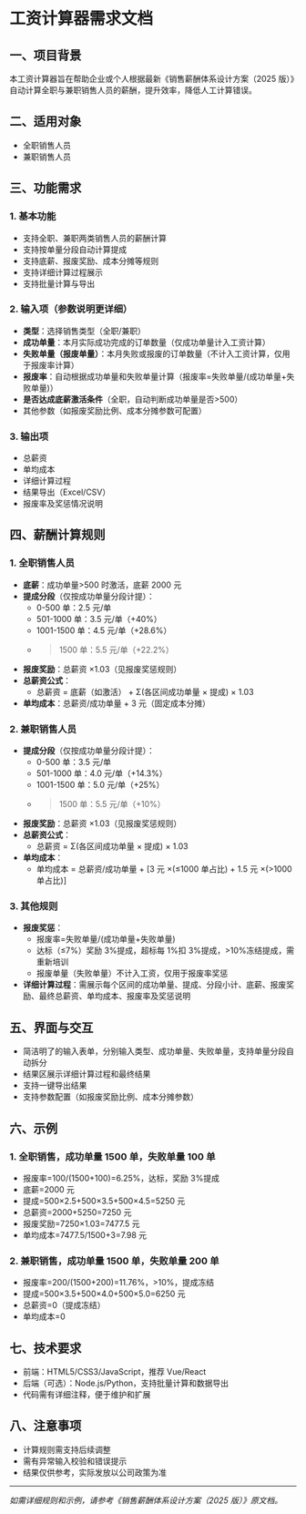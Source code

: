 # 工资计算器需求文档

## 一、项目背景

本工资计算器旨在帮助企业或个人根据最新《销售薪酬体系设计方案（2025 版）》自动计算全职与兼职销售人员的薪酬，提升效率，降低人工计算错误。

## 二、适用对象

- 全职销售人员
- 兼职销售人员

## 三、功能需求

### 1. 基本功能

- 支持全职、兼职两类销售人员的薪酬计算
- 支持按单量分段自动计算提成
- 支持底薪、报废奖励、成本分摊等规则
- 支持详细计算过程展示
- 支持批量计算与导出

### 2. 输入项（参数说明更详细）

- **类型**：选择销售类型（全职/兼职）
- **成功单量**：本月实际成功完成的订单数量（仅成功单量计入工资计算）
- **失败单量（报废单量）**：本月失败或报废的订单数量（不计入工资计算，仅用于报废率计算）
- **报废率**：自动根据成功单量和失败单量计算（报废率=失败单量/(成功单量+失败单量)）
- **是否达成底薪激活条件**（全职，自动判断成功单量是否>500）
- 其他参数（如报废奖励比例、成本分摊参数可配置）

### 3. 输出项

- 总薪资
- 单均成本
- 详细计算过程
- 结果导出（Excel/CSV）
- 报废率及奖惩情况说明

## 四、薪酬计算规则

### 1. 全职销售人员

- **底薪**：成功单量>500 时激活，底薪 2000 元
- **提成分段**（仅按成功单量分段计提）：
  - 0-500 单：2.5 元/单
  - 501-1000 单：3.5 元/单（+40%）
  - 1001-1500 单：4.5 元/单（+28.6%）
  - > 1500 单：5.5 元/单（+22.2%）
- **报废奖励**：总薪资 ×1.03（见报废奖惩规则）
- **总薪资公式**：
  - 总薪资 = 底薪（如激活） + Σ(各区间成功单量 × 提成) × 1.03
- **单均成本**：总薪资/成功单量 + 3 元（固定成本分摊）

### 2. 兼职销售人员

- **提成分段**（仅按成功单量分段计提）：
  - 0-500 单：3.5 元/单
  - 501-1000 单：4.0 元/单（+14.3%）
  - 1001-1500 单：5.0 元/单（+25%）
  - > 1500 单：5.5 元/单（+10%）
- **报废奖励**：总薪资 ×1.03（见报废奖惩规则）
- **总薪资公式**：
  - 总薪资 = Σ(各区间成功单量 × 提成) × 1.03
- **单均成本**：
  - 单均成本 = 总薪资/成功单量 + [3 元 ×(≤1000 单占比) + 1.5 元 ×(>1000 单占比)]

### 3. 其他规则

- **报废奖惩**：
  - 报废率=失败单量/(成功单量+失败单量)
  - 达标（≤7%）奖励 3%提成，超标每 1%扣 3%提成，>10%冻结提成，需重新培训
  - 报废单量（失败单量）不计入工资，仅用于报废率奖惩
- **详细计算过程**：需展示每个区间的成功单量、提成、分段小计、底薪、报废奖励、最终总薪资、单均成本、报废率及奖惩说明

## 五、界面与交互

- 简洁明了的输入表单，分别输入类型、成功单量、失败单量，支持单量分段自动拆分
- 结果区展示详细计算过程和最终结果
- 支持一键导出结果
- 支持参数配置（如报废奖励比例、成本分摊参数）

## 六、示例

### 1. 全职销售，成功单量 1500 单，失败单量 100 单

- 报废率=100/(1500+100)=6.25%，达标，奖励 3%提成
- 底薪=2000 元
- 提成=500×2.5+500×3.5+500×4.5=5250 元
- 总薪资=2000+5250=7250 元
- 报废奖励=7250×1.03=7477.5 元
- 单均成本=7477.5/1500+3=7.98 元

### 2. 兼职销售，成功单量 1500 单，失败单量 200 单

- 报废率=200/(1500+200)=11.76%，>10%，提成冻结
- 提成=500×3.5+500×4.0+500×5.0=6250 元
- 总薪资=0（提成冻结）
- 单均成本=0

## 七、技术要求

- 前端：HTML5/CSS3/JavaScript，推荐 Vue/React
- 后端（可选）：Node.js/Python，支持批量计算和数据导出
- 代码需有详细注释，便于维护和扩展

## 八、注意事项

- 计算规则需支持后续调整
- 需有异常输入校验和错误提示
- 结果仅供参考，实际发放以公司政策为准

---

_如需详细规则和示例，请参考《销售薪酬体系设计方案（2025 版）》原文档。_
